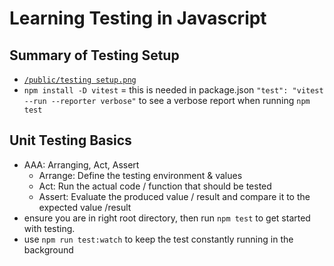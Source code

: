 # Learning Testing in Javascript

## Summary of Testing Setup
- [`/public/testing setup.png`](https://raw.githubusercontent.com/chickensmitten/javascript-unit-testing/main/public/testing%20setup.png?token=GHSAT0AAAAAABWFSHJCE5AZFO4EBHKG5SHYYZBPBPA)
- `npm install -D vitest`
= this is needed in package.json `"test": "vitest --run --reporter verbose"` to see a verbose report when running `npm test`

## Unit Testing Basics
- AAA: Arranging, Act, Assert
  - Arrange: Define the testing environment & values
  - Act: Run the actual code / function that should be tested
  - Assert: Evaluate the produced value / result and compare it to the expected value /result
- ensure you are in right root directory, then run `npm test` to get started with testing.
- use `npm run test:watch` to keep the test constantly running in the background
